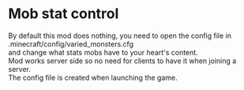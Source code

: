 # Mob stat control

By default this mod does nothing, you need to open the config file in .minecraft/config/varied_monsters.cfg \
and change what stats mobs have to your heart's content. \
Mod works server side so no need for clients to have it when joining a server. \
The config file is created when launching the game.
